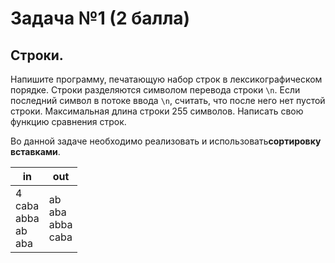 # Задача №1 (2 балла)
## Строки.
Напишите программу, печатающую набор строк в лексикографическом порядке.
Строки разделяются символом перевода строки `\n`. Если последний символ в
потоке ввода `\n`, считать, что после него нет пустой строки. Максимальная
длина строки 255 символов. Написать свою функцию сравнения строк.

Во данной задаче необходимо реализовать и использовать ​**сортировку
вставками**.

| in | out |
|----|-----|
| 4<br>caba<br>abba<br>ab<br>aba | ab<br>aba<br>abba<br>caba |